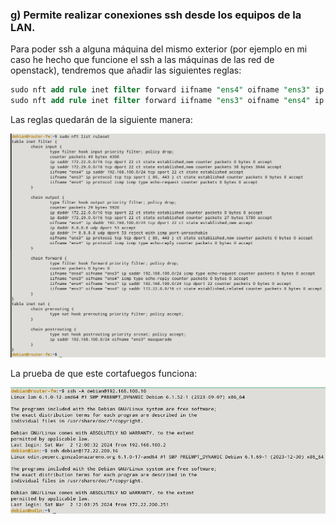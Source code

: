 ### g) Permite realizar conexiones ssh desde los equipos de la LAN.

Para poder ssh a alguna máquina del mismo exterior (por ejemplo en mi caso he hecho que funcione el ssh a las máquinas de las red de openstack), tendremos que añadir las siguientes reglas:

```sql
sudo nft add rule inet filter forward iifname "ens4" oifname "ens3" ip saddr 192.168.100.0/24 tcp dport 22 counter accept
sudo nft add rule inet filter forward iifname "ens3" oifname "ens4" ip saddr 172.22.0.0/16 ct state established,related counter accept
```

Las reglas quedarán de la siguiente manera:

![FOTOS](img/11.png)

La prueba de que este cortafuegos funciona:

![FOTOS](img/12.png)